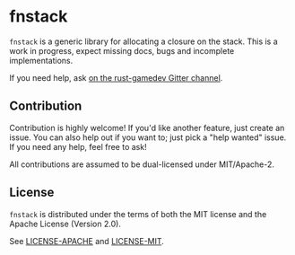 # fnstack

`fnstack` is a generic library for allocating a closure
on the stack. This is a work in progress, expect missing docs,
bugs and incomplete implementations.

If you need help, ask [on the rust-gamedev Gitter channel][gi].

[gi]: https://gitter.im/rust-gamedev/Lobby

## Contribution

Contribution is highly welcome! If you'd like another
feature, just create an issue. You can also help
out if you want to; just pick a "help wanted" issue.
If you need any help, feel free to ask!

All contributions are assumed to be dual-licensed under MIT/Apache-2.

## License

`fnstack` is distributed under the terms of both the MIT 
license and the Apache License (Version 2.0).

See [LICENSE-APACHE](LICENSE-APACHE) and [LICENSE-MIT](LICENSE-MIT).
